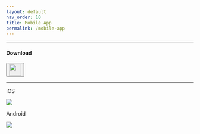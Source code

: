 ```yaml
---
layout: default
nav_order: 10
title: Mobile App
permalink: /mobile-app
---
```


<hr />
<h4>Download</h4>
<a href="https://median.co/share/xwxzdr" target="_blank">
  <button type="button" name="button" class="btn">
    <img src="/assets/icons/median.png" width="32px">
  </button>
</a>
<hr />

<p class="text-delta">iOS</p>
<img src="/assets/PreviewImages/Mobile-App/iOS/Screenshot_20250111_164119_The%20Back%20Room-landscape.png" />

<p class="text-delta">Android</p>
<img src="/assets/PreviewImages/Mobile-App/Android/Screenshot_20250111_164119_The%20Back%20Room-landscape.png" />
